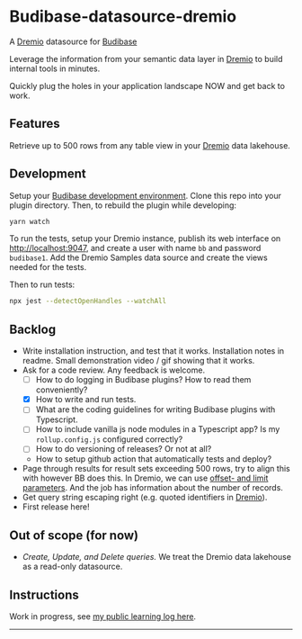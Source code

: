 # Budibase-datasource-dremio

A [Dremio] datasource for [Budibase]

Leverage the information from your semantic data layer in [Dremio]
to build internal tools in minutes.

Quickly plug the holes in your application landscape NOW
and get back to work.

## Features

Retrieve up to 500 rows from any table view in your [Dremio] data lakehouse.

## Development

Setup your [Budibase development environment].
Clone this repo into your plugin directory.
Then, to rebuild the plugin while developing:

```bash
yarn watch
```

To run the tests, setup your Dremio instance,
publish its web interface on <http://localhost:9047>,
and create a user with name `bb` and password `budibase1`.
Add the Dremio Samples data source and create the views needed for the tests.

Then to run tests:

```bash
npx jest --detectOpenHandles --watchAll
```

## Backlog

* Write installation instruction, and test that it works.
  Installation notes in readme. Small demonstration video / gif showing that it works.
* Ask for a code review. Any feedback is welcome.
  * [ ] How to do logging in Budibase plugins? How to read them conveniently?
  * [x] How to write and run tests.
  * [ ] What are the coding guidelines for writing Budibase plugins with Typescript.
  * [ ] How to include vanilla js node modules in a Typescript app? Is my `rollup.config.js` configured correctly?
  * [ ] How to do versioning of releases? Or not at all?
  * How to setup github action that automatically tests and deploy?
* Page through results for result sets exceeding 500 rows, try to align this with however BB does this.
  In Dremio, we can use [offset- and limit parameters].
  And the job has information about the number of records.
* Get query string escaping right (e.g. quoted identifiers in [Dremio]).
* First release here!

## Out of scope (for now)

* _Create, Update, and Delete queries._ We treat the Dremio data lakehouse as a read-only datasource.

## Instructions

Work in progress, see [my public learning log here](https://serra.fibery.io/Public/Learnings-by-State-80#Learning/Connect-Dremio-to-budibase-207).

---

[Dremio]: https://github.com/dremio/dremio-oss
[Budibase]: https://github.com/Budibase/budibase
[offset- and limit parameters]: https://docs.dremio.com/24.3.x/reference/api/#limit-and-offset-query-parameters
[Budibase development environment]: https://docs.budibase.com/docs/custom-plugin